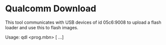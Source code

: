 Qualcomm Download
=================

This tool communicates with USB devices of id 05c6:9008 to upload a flash
loader and use this to flash images.

Usage:
  qdl <prog.mbn> [<program> <patch> ...]
